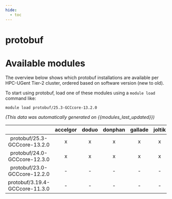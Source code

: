 ```yaml
---
hide:
  - toc
---
```


protobuf
========

# Available modules


The overview below shows which protobuf installations are available per HPC-UGent Tier-2 cluster, ordered based on software version (new to old).

To start using protobuf, load one of these modules using a `module load` command like:

```shell
module load protobuf/25.3-GCCcore-13.2.0
```

*(This data was automatically generated on {{modules_last_updated}})*  

| |accelgor|doduo|donphan|gallade|joltik|shinx|
| :---: | :---: | :---: | :---: | :---: | :---: | :---: |
|protobuf/25.3-GCCcore-13.2.0|x|x|x|x|x|x|
|protobuf/24.0-GCCcore-12.3.0|x|x|x|x|x|x|
|protobuf/23.0-GCCcore-12.2.0|-|-|-|-|-|x|
|protobuf/3.19.4-GCCcore-11.3.0|-|-|-|-|-|x|
